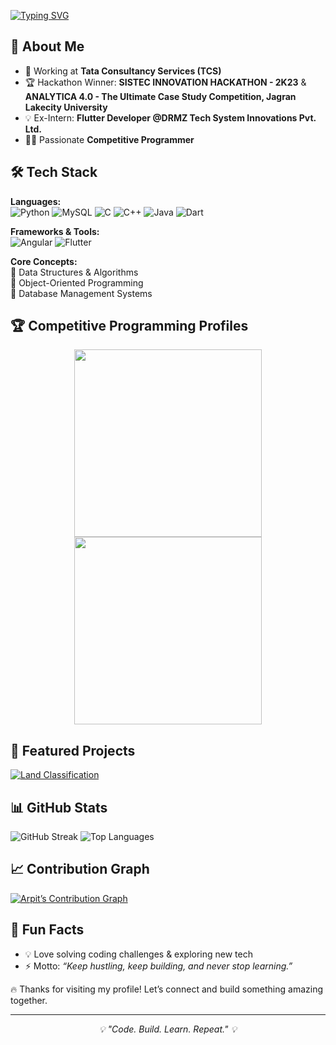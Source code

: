 [![Typing SVG](https://readme-typing-svg.herokuapp.com?font=Fira+Code&pause=500&color=00F700&width=435&lines=👋+Hey,+I’m+Arpit+Patel;I'm+a+Competitive+Programmer;Loves+Tech+Stuff)](https://git.io/typing-svg)

<!--
## 🏅 GitHub Trophies
![trophy](https://github-profile-trophy.vercel.app/?username=ArpitPatel21&theme=radical&no-frame=true&no-bg=true&margin-w=15)

![GitHub Followers](https://img.shields.io/github/followers/ArpitPatel21?label=Followers&style=social)  
![GitHub Stars](https://img.shields.io/github/stars/ArpitPatel21?affiliations=OWNER%2CCOLLABORATOR&style=social)  

[![Portfolio](https://img.shields.io/badge/Portfolio-000?logo=vercel&logoColor=white)](#)  
[![Email](https://img.shields.io/badge/Email-D14836?logo=gmail&logoColor=white)](#)  
![Profile Views](https://komarev.com/ghpvc/?username=ArpitPatel21&label=Profile%20Views&color=0e75b6&style=flat)  
[![LinkedIn](https://img.shields.io/badge/LinkedIn-blue?logo=linkedin&logoColor=white)](#)  
-->

## 💼 About Me  
- 🚀 Working at **Tata Consultancy Services (TCS)**  
- 🏆 Hackathon Winner: **SISTEC INNOVATION HACKATHON - 2K23** & **ANALYTICA 4.0 - The Ultimate Case Study Competition, Jagran Lakecity University**  
- 💡 Ex-Intern: **Flutter Developer @DRMZ Tech System Innovations Pvt. Ltd.**  
- 👨‍💻 Passionate **Competitive Programmer**  


## 🛠️ Tech Stack  

**Languages:**  
![Python](https://img.shields.io/badge/Python-3776AB?logo=python&logoColor=white) 
![MySQL](https://img.shields.io/badge/MySQL-4479A1?logo=mysql&logoColor=white) 
![C](https://img.shields.io/badge/C-00599C?logo=c&logoColor=white) 
![C++](https://img.shields.io/badge/C++-00599C?logo=cplusplus&logoColor=white) 
![Java](https://img.shields.io/badge/Java-007396?logo=java&logoColor=white)
![Dart](https://img.shields.io/badge/Dart-0175C2?logo=dart&logoColor=white) 

**Frameworks & Tools:**  
![Angular](https://img.shields.io/badge/Angular-DD0031?logo=angular&logoColor=white) 
![Flutter](https://img.shields.io/badge/Flutter-02569B?logo=flutter&logoColor=white) 

**Core Concepts:**  
📌 Data Structures & Algorithms  
📌 Object-Oriented Programming  
📌 Database Management Systems  


## 🏆 Competitive Programming Profiles
<div align="center">
  <a href="https://leetcode.com/Arpit_Patel_07/">
    <img src="https://leetcard.jacoblin.cool/Arpit_Patel_07?theme=dark&font=Source%20Code%20Pro&ext=activity" height="300" />
  </a>
  <a href="https://codeforces.com/profile/ArpitPatel07">
    <img src="https://codeforces-readme-stats.vercel.app/api/card?username=ArpitPatel07" height="300" />
  </a>
</div>


## 📌 Featured Projects  
[![Land Classification](https://github-readme-stats.vercel.app/api/pin/?username=ArpitPatel21&repo=Land-Classification&theme=radical)](https://github.com/ArpitPatel21/Land-Classification)  


## 📊 GitHub Stats  
<!-- ![Arpit’s GitHub stats](https://github-readme-stats.vercel.app/api?username=ArpitPatel21&show_icons=true&theme=radical) -->
![GitHub Streak](https://github-readme-streak-stats.herokuapp.com/?user=ArpitPatel21&theme=radical) 
![Top Languages](https://github-readme-stats.vercel.app/api/top-langs/?username=ArpitPatel21&layout=compact&theme=radical) 


## 📈 Contribution Graph  
[![Arpit’s Contribution Graph](https://github-readme-activity-graph.vercel.app/graph?username=ArpitPatel21&theme=react-dark&hide_border=true)](https://github.com/ashutosh00710/github-readme-activity-graph)  


## 🎯 Fun Facts  
- 💡 Love solving coding challenges & exploring new tech  
- ⚡ Motto: *“Keep hustling, keep building, and never stop learning.”*  


🔥 Thanks for visiting my profile! Let’s connect and build something amazing together.  

---
<p align="center"> 
  <i>💡 "Code. Build. Learn. Repeat." 💡</i>
</p>
